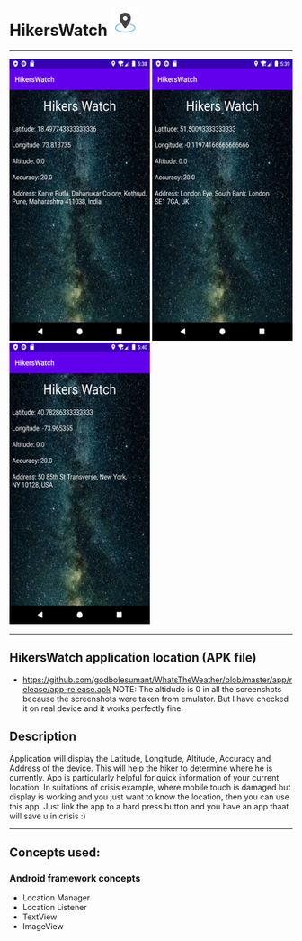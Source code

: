 # HikersWatch <img src="https://github.com/godbolesumant/HikersWatch/blob/master/app/src/main/res/drawable/hiker_watch_icon.jpg" width="50" height="50">

--------------------
<p float="left">
  <img src="https://github.com/godbolesumant/HikersWatch/blob/master/screenshot/Screenshot_1588334894.png" width="250" height="500">
  <img src="https://github.com/godbolesumant/HikersWatch/blob/master/screenshot/Screenshot_1588334965.png" width="250" height="500">
  <img src="https://github.com/godbolesumant/HikersWatch/blob/master/screenshot/Screenshot_1588335056.png" width="250" height="500">
</p>


------------------
## HikersWatch application location (APK file)
- https://github.com/godbolesumant/WhatsTheWeather/blob/master/app/release/app-release.apk
NOTE: The altidude is 0 in all the screenshots because the screenshots were taken from emulator. But I have checked it on real device and it works perfectly fine.

## Description
Application will display the Latitude, Longitude, Altitude, Accuracy and Address of the device.
This will help the hiker to determine where he is currently. 
App is particularly helpful for quick information of your current location.
In suitations of crisis example, where mobile touch is damaged but display is working and you just want to know the location, then you can use this app. Just link the app to a hard press button and you have an app thaat will save u in crisis :)

--------------------------------------
## Concepts used:

### Android framework concepts
- Location Manager
- Location Listener
- TextView
- ImageView
